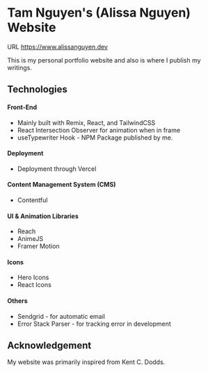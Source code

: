 # Tam Nguyen's (Alissa Nguyen) Website

URL https://www.alissanguyen.dev

This is my personal portfolio website and also is where I publish my writings.

## Technologies

#### Front-End
- Mainly built with Remix, React, and TailwindCSS
- React Intersection Observer for animation when in frame
- useTypewriter Hook - NPM Package published by me.

#### Deployment
- Deployment through Vercel

#### Content Management System (CMS)
- Contentful

#### UI & Animation Libraries
- Reach
- AnimeJS
- Framer Motion

#### Icons
- Hero Icons
- React Icons

#### Others
- Sendgrid - for automatic email
- Error Stack Parser - for tracking error in development


## Acknowledgement
My website was primarily inspired from Kent C. Dodds. 

